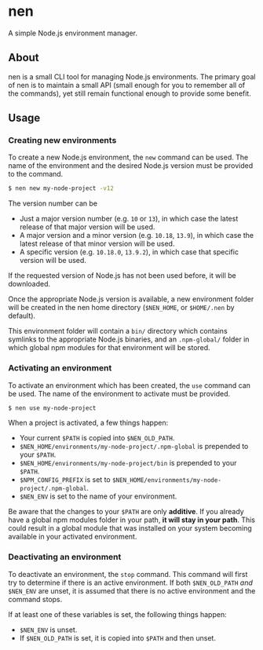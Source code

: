 # nen

A simple Node.js environment manager.

## About

nen is a small CLI tool for managing Node.js environments. The primary goal of nen is to maintain a small API (small enough for you to remember all of the commands), yet still remain functional enough to provide some benefit.

## Usage

### Creating new environments

To create a new Node.js environment, the `new` command can be used. The name of the environment and the desired Node.js version must be provided to the command.

```bash
$ nen new my-node-project -v12
```

The version number can be

+ Just a major version number (e.g. `10` or `13`), in which case the latest release of that major version will be used.
+ A major version and a minor version (e.g. `10.18`, `13.9`), in which case the latest release of that minor version will be used.
+ A specific version (e.g. `10.18.0`, `13.9.2`), in which case that specific version will be used.

If the requested version of Node.js has not been used before, it will be downloaded.

Once the appropriate Node.js version is available, a new environment folder will be created in the nen home directory (`$NEN_HOME`, or `$HOME/.nen` by default).

This environment folder will contain a `bin/` directory which contains symlinks to the appropriate Node.js binaries, and an `.npm-global/` folder in which global npm modules for that environment will be stored.

### Activating an environment

To activate an environment which has been created, the `use` command can be used. The name of the environment to activate must be provided.

```bash
$ nen use my-node-project
```

When a project is activated, a few things happen:

+ Your current `$PATH` is copied into `$NEN_OLD_PATH`.
+ `$NEN_HOME/environments/my-node-project/.npm-global` is prepended to your `$PATH`.
+ `$NEN_HOME/environments/my-node-project/bin` is prepended to your `$PATH`.
+ `$NPM_CONFIG_PREFIX` is set to `$NEN_HOME/environments/my-node-project/.npm-global`.
+ `$NEN_ENV` is set to the name of your environment.

Be aware that the changes to your `$PATH` are only **additive**. If you already have a global npm modules folder in your path, **it will stay in your path**. This could result in a global module that was installed on your system becoming available in your activated environment.

### Deactivating an environment

To deactivate an environment, the `stop` command. This command will first try to determine if there is an active environment. If both `$NEN_OLD_PATH` *and* `$NEN_ENV` are unset, it is assumed that there is no active environment and the command stops.

If at least one of these variables is set, the following things happen:

+ `$NEN_ENV` is unset.
+ If `$NEN_OLD_PATH` is set, it is copied into `$PATH` and then unset.
